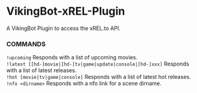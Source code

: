 # VikingBot-xREL-Plugin

A VikingBot Plugin to access the xREL.to API.

### COMMANDS
`!upcoming` Responds with a list of upcoming movies.<br/>
`!latest [[hd-]movie|[hd-]tv|game|update|console|[hd-]xxx]` Responds with a list of latest releases.<br/>
`!hot [movie|tv|game|console]` Responds with a list of latest hot releases.<br/>
`!nfo <dirname>` Responds with a nfo link for a scene dirname.